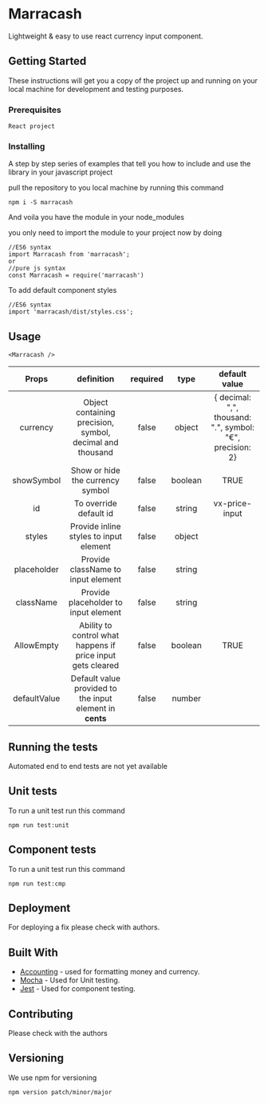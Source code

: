 # Marracash

Lightweight & easy to use react currency input component.

## Getting Started

These instructions will get you a copy of the project up and running on your local machine for development and testing purposes.

### Prerequisites

```
React project
```

### Installing

A step by step series of examples that tell you how to include and use the library in your javascript project

pull the repository to you local machine by running this command

```
npm i -S marracash
```

And voila you have the module in your node_modules

you only need to import the module to your project now by doing

```
//ES6 syntax
import Marracash from 'marracash';
or
//pure js syntax
const Marracash = require('marracash')
```

To add default component styles
```
//ES6 syntax
import 'marracash/dist/styles.css';
```

## Usage

```
<Marracash />
```

| Props        | definition           | required  | type | default value |
| :-----------: |:-------------:| :-----:| :-----: | :---------:
| currency    | Object containing precision, symbol, decimal and thousand | false | object |  { decimal: ",", thousand: ".", symbol: "€", precision: 2} |
| showSymbol | Show or hide the currency symbol |   false | boolean | TRUE |
| id    | To override default id | false | string | vx-price-input|
| styles    | Provide inline styles to input element | false | object | |
| placeholder    | Provide className to input element | false | string | |
| className    | Provide placeholder to input element | false | string | |
| AllowEmpty    | Ability to control what happens if price input gets cleared | false | boolean | TRUE |
| defaultValue | Default value provided to the input element in **cents** | false | number | | 


## Running the tests

Automated end to end tests are not yet available

## Unit tests

To run a unit test run this command

```
npm run test:unit
```

## Component tests

To run a unit test run this command

```
npm run test:cmp
```

## Deployment

For deploying a fix please check with authors.

## Built With

* [Accounting](https://www.npmjs.com/package/accounting) - used for formatting money and currency.
* [Mocha](https://mochajs.org/) - Used for Unit testing.
* [Jest](https://jest.io/) - Used for component testing.

## Contributing

Please check with the authors

## Versioning

We use npm for versioning

```
npm version patch/minor/major
```